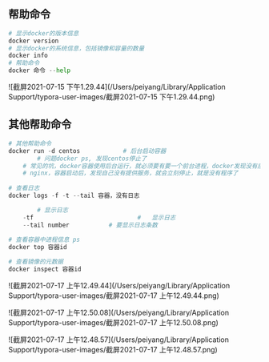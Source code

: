 ## 帮助命令

```python
# 显示docker的版本信息
docker version
# 显示docker的系统信息，包括镜像和容量的数量
docker info
# 帮助命令
docker 命令 --help  
```

![截屏2021-07-15 下午1.29.44](/Users/peiyang/Library/Application Support/typora-user-images/截屏2021-07-15 下午1.29.44.png)



## 其他帮助命令

```python
# 其他帮助命令
docker run -d centos			# 后台启动容器
		# 问题docker ps, 发现centos停止了
  	# 常见的坑，docker容器使用后台运行，就必须要有要一个前台进程，docker发现没有应用，就会自动停止
    # nginx，容器启动后，发现自己没有提供服务，就会立刻停止，就是没有程序了
    
# 查看日志
docker logs -f -t --tail 容器，没有日志

		# 显示日志
  	-tf								#	显示日志
    --tail number			# 要显示日志条数
    
# 查看容器中进程信息 ps
docker top 容器id

# 查看镜像的元数据
docker inspect 容器id

```



![截屏2021-07-17 上午12.49.44](/Users/peiyang/Library/Application Support/typora-user-images/截屏2021-07-17 上午12.49.44.png)

![截屏2021-07-17 上午12.50.08](/Users/peiyang/Library/Application Support/typora-user-images/截屏2021-07-17 上午12.50.08.png)



![截屏2021-07-17 上午12.48.57](/Users/peiyang/Library/Application Support/typora-user-images/截屏2021-07-17 上午12.48.57.png)